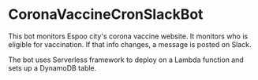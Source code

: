 # CoronaVaccineCronSlackBot
This bot monitors Espoo city's corona vaccine website.
It monitors who is eligible for vaccination. If that info changes, a message is posted on Slack. 

The bot uses Serverless framework to deploy on a Lambda function and sets up a DynamoDB table.
